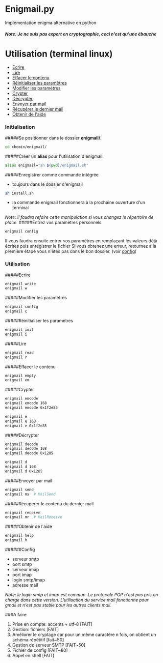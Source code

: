 # Enigmail.py

Implémentation enigma alternative en python

##### Note: Je ne suis pas expert en cryptographie, ceci n'est qu'une ébauche



# Utilisation (terminal linux)
- [Ecrire](#ecrire)
- [Lire](#lire)
- [Effacer le contenu](#effacer-le-contenu)
- [Réinitialiser les paramètres](#r%C3%A9initialiser-les-param%C3%A8tres)
- [Modifier les paramètres](#modifier-les-param%C3%A8tres)
- [Crypter](#crypter)
- [Décrypter](#d%C3%A9crypter)
- [Envoyer par mail](#envoyer-par-mail)
- [Récupérer le dernier mail](#r%C3%A9cup%C3%A9rer-le-contenu-du-dernier-mail)
- [Obtenir de l'aide](#obtenir-de-laide)

### Initialisation

#####Se positionner dans le dossier __enigmail/__.
```bash
cd chemin/enigmail/
```
#####Créer un __alias__ pour l'utilisation d'enigmail.
```bash
alias enigmail="sh $(pwd)/enigmail.sh"
```
#####Enregistrer comme commande intégrée
- toujours dans le dossier d'enigmail
```bash
sh install.sh
```
- la commande enigmail fonctionnera à la prochaine ouverture d'un terminal

_Note: Il faudra refaire cette manipulation si vous changez le répertoire de place._
#####Entrez vos paramètres personnels
```bash
enigmail config
```
Il vous faudra ensuite entrer vos paramètres en remplaçant les valeurs déjà écrites puis enregistrer le fichier
Si vous obtenez une erreur, retournez à la première étape vous n'êtes pas dans le bon dossier.
(voir [config](#config))

### Utilisation

#####Ecrire
```bash
enigmail write
enigmail w
```
#####Modifier les paramètres
```bash
enigmail config
enigmail c
```
#####Réinitialiser les paramètres
```bash
enigmail init
enigmail i
```
#####Lire
```bash
enigmail read
enigmail r
```
#####Effacer le contenu
```bash
enigmail empty
enigmail em
```
#####Crypter
```bash
enigmail encode
enigmail encode 168
enigmail encode 0x1f2e85

enigmail e
enigmail e 168
enigmail e 0x1f2e85
```
#####Décrypter
```bash
enigmail decode
enigmail decode 168
enigmail decode 0x1285

enigmail d
enigmail d 168
enigmail d 0x1285
```
#####Envoyer par mail
```bash
enigmail send
enigmail ms  # MailSend
```
#####Récupérer le contenu du dernier mail
```bash
enigmail receive
enigmail mr  # MailReceive
```
#####Obtenir de l'aide
```bash
enigmail help
enigmail h
```

######Config
- serveur smtp
- port smtp
- serveur imap
- port imap
- login smtp/imap
- adresse mail

_Note: le login smtp et imap est commun. Le protocole POP n'est pas pris en charge dans cette version. L'utilisation du service mail fonctionne pour gmail et n'est pas stable pour les autres clients mail._


###A faire
1. Prise en compte: accents + utf-8 [FAIT]
2. Gestion: fichiers [FAIT]
3. Améliorer le cryptage car pour un même caractère n fois, on obtient un schéma répétitif [fait~50]
4. Gestion de serveur SMTP [FAIT~50]
5. Fichier de config [FAIT~80]
6. Appel en shell [FAIT]
